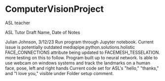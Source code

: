 # ComputerVisionProject
ASL teacher

ASL Tutor Draft
Name, Date of Notes

Julian Johnson, 3/12/23
Run program through Jupyter notebook. 
Current issue is potentially outdated mediapipe.python.solutions.holistic FACE_CONNECTIONS attribute being updated to FACEMESH_TESSELATION.
more testing on this to follow. 
Program built up to neural network. 
Is able to use webcam on windows systems and track the landmarks on a human face, pose, left and right hands
Current code set for ASL's "hello," "thanks," and "I love you," visible under Folder setup comment. 
